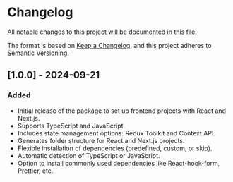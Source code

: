 # Changelog

All notable changes to this project will be documented in this file.

The format is based on [Keep a Changelog](https://keepachangelog.com/en/1.0.0/), 
and this project adheres to [Semantic Versioning](https://semver.org/spec/v2.0.0.html).

## [1.0.0] - 2024-09-21
### Added
- Initial release of the package to set up frontend projects with React and Next.js.
- Supports TypeScript and JavaScript.
- Includes state management options: Redux Toolkit and Context API.
- Generates folder structure for React and Next.js projects.
- Flexible installation of dependencies (predefined, custom, or skip).
- Automatic detection of TypeScript or JavaScript.
- Option to install commonly used dependencies like React-hook-form, Prettier, etc.
